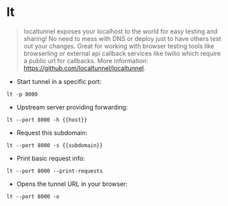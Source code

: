 # lt

> localtunnel exposes your localhost to the world for easy testing and sharing! No need to mess with DNS or deploy just to have others test out your changes.
> Great for working with browser testing tools like browserling or external api callback services like twilio which require a public url for callbacks.
> More information: <https://github.com/localtunnel/localtunnel>.

- Start tunnel in a specific port:

`lt -p 8000`

- Upstream server providing forwarding:

`lt --port 8000 -h {{host}}`

- Request this subdomain:

`lt --port 8000 -s {{subdomain}}`

- Print basic request info:

`lt --port 8000 --print-requests`

- Opens the tunnel URL in your browser:

`lt --port 8000 -o`

